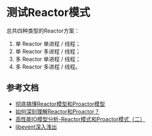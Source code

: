 # 测试Reactor模式

总共四种类型的Reactor方案：

1. 单 Reactor 单进程 / 线程；
2. 单 Reactor 多进程 / 线程；
3. 多 Reactor 单进程 / 线程；
4. 多 Reactor 多进程 / 线程。

## 参考文档

* [彻底搞懂Reactor模型和Proactor模型](https://cloud.tencent.com/developer/article/1488120)
* [如何深刻理解Reactor和Proactor？](https://www.zhihu.com/question/26943938)
* [高性能IO模型分析-Reactor模式和Proactor模式（二）](https://zhuanlan.zhihu.com/p/95662364)
* [libevent深入浅出](https://aceld.gitbooks.io/libevent/content/31_reactorfan_ying_dui_mo_shi.html)
